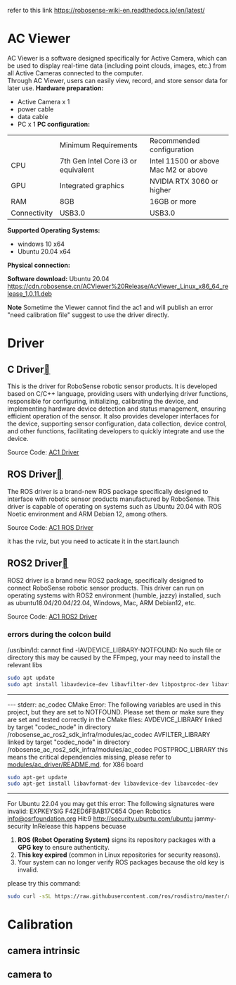 refer to this link
https://robosense-wiki-en.readthedocs.io/en/latest/

# AC Viewer
AC Viewer is a software designed specifically for Active Camera, which can be used to display real-time data (including point clouds, images, etc.) from all Active Cameras connected to the computer.  
Through AC Viewer, users can easily view, record, and store sensor data for later use.
**Hardware preparation:**
- Active Camera x 1
- power cable
- data cable
- PC x 1
**PC configuration:**

|              |                                     |                                           |
| ------------ | ----------------------------------- | ----------------------------------------- |
|              | Minimum Requirements                | Recommended configuration                 |
| CPU          | 7th Gen Intel Core i3 or equivalent | Intel 11500 or above  <br>Mac M2 or above |
| GPU          | Integrated graphics                 | NVIDIA RTX 3060 or higher                 |
| RAM          | 8GB                                 | 16GB or more                              |
| Connectivity | USB3.0                              | USB3.0                                    |

**Supported Operating Systems:**
- windows 10 x64
- Ubuntu 20.04 x64

**Physical connection:**

**Software download:**
Ubuntu 20.04
https://cdn.robosense.cn/ACViewer%20Release/AcViewer_Linux_x86_64_release_1.0.11.deb

**Note**
Sometime the Viewer cannot find the ac1 and will publish an error "need calibration file"
suggest to use the driver directly.
# Driver
## C Driver[](https://robosense-wiki-en.readthedocs.io/en/latest/ac_studio/driver.html#id1 "Link to this heading")

This is the driver for RoboSense robotic sensor products. It is developed based on C/C++ language, providing users with underlying driver functions, responsible for configuring, initializing, calibrating the device, and implementing hardware device detection and status management, ensuring efficient operation of the sensor. It also provides developer interfaces for the device, supporting sensor configuration, data collection, device control, and other functions, facilitating developers to quickly integrate and use the device.

Source Code: [AC1 Driver](https://github.com/RoboSense-LiDAR/rs_driver/tree/dev_opt_AC1)

## ROS Driver[](https://robosense-wiki-en.readthedocs.io/en/latest/ac_studio/driver.html#ros-driver "Link to this heading")

The ROS driver is a brand-new ROS package specifically designed to interface with robotic sensor products manufactured by RoboSense. This driver is capable of operating on systems such as Ubuntu 20.04 with ROS Noetic environment and ARM Debian 12, among others.

Source Code: [AC1 ROS Driver](https://github.com/RoboSense-Robotics/robosense_ac_ros_sdk_infra)

it has the rviz, but you need to acticate it in the start.launch

## ROS2 Driver[](https://robosense-wiki-en.readthedocs.io/en/latest/ac_studio/driver.html#ros2-driver "Link to this heading")

ROS2 driver is a brand new ROS2 package, specifically designed to connect RoboSense robotic sensor products. This driver can run on operating systems with ROS2 environment (humble, jazzy) installed, such as ubuntu18.04/20.04/22.04, Windows, Mac, ARM Debian12, etc.

Source Code: [AC1 ROS2 Driver](https://github.com/RoboSense-Robotics/robosense_ac_ros2_sdk_infra)

### errors during the colcon build
/usr/bin/ld: cannot find -lAVDEVICE_LIBRARY-NOTFOUND: No such file or directory
this may be caused by the FFmpeg, your may need to install the relevant libs
```bash
sudo apt update
sudo apt install libavdevice-dev libavfilter-dev libpostproc-dev libavformat-dev libavcodec-dev libswscale-dev
```
---
--- stderr: ac_codec
CMake Error: The following variables are used in this project, but they are set to NOTFOUND.
Please set them or make sure they are set and tested correctly in the CMake files:
AVDEVICE_LIBRARY
linked by target "codec_node" in directory /robosense_ac_ros2_sdk_infra/modules/ac_codec
AVFILTER_LIBRARY
linked by target "codec_node" in directory /robosense_ac_ros2_sdk_infra/modules/ac_codec
POSTPROC_LIBRARY
this means the critical dependencies missing, please refer to [modules/ac_driver/README.md](https://github.com/RoboSense-Robotics/robosense_ac_ros2_sdk_infra/blob/main/modules/ac_driver/README.md).
for X86 board
```bash
sudo apt-get update
sudo apt-get install libavformat-dev libavdevice-dev libavcodec-dev
```
---
For Ubuntu 22.04 you may get this error:
The following signatures were invalid: EXPKEYSIG F42ED6FBAB17C654 Open Robotics <info@osrfoundation.org> Hit:9 http://security.ubuntu.com/ubuntu jammy-security InRelease
this happens becuase
1. **ROS (Robot Operating System)** signs its repository packages with a **GPG key** to ensure authenticity.
2. **This key expired** (common in Linux repositories for security reasons).
3. Your system can no longer verify ROS packages because the old key is invalid.

please try this command:
```bash
sudo curl -sSL https://raw.githubusercontent.com/ros/rosdistro/master/ros.key -o /usr/share/keyrings/ros-archive-keyring.gpg
```


# Calibration
## camera intrinsic

## camera to 


